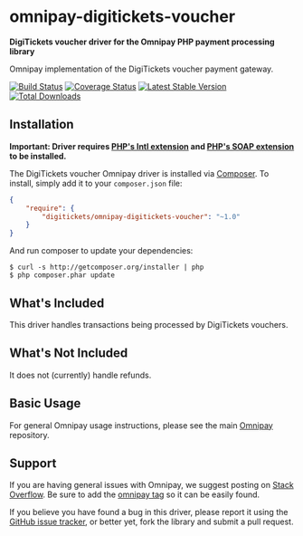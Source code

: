 # omnipay-digitickets-voucher

**DigiTickets voucher driver for the Omnipay PHP payment processing library**

Omnipay implementation of the DigiTickets voucher payment gateway.

[![Build Status](https://travis-ci.org/digitickets/omnipay-digitickets-voucher.png?branch=master)](https://travis-ci.org/digitickets/omnipay-digitickets-voucher)
[![Coverage Status](https://coveralls.io/repos/github/digitickets/omnipay-digitickets-voucher/badge.svg?branch=master)](https://coveralls.io/github/digitickets/omnipay-digitickets-voucher?branch=master)
[![Latest Stable Version](https://poser.pugx.org/digitickets/omnipay-digitickets-voucher/version.png)](https://packagist.org/packages/digitickets/omnipay-digitickets-voucher)
[![Total Downloads](https://poser.pugx.org/digitickets/omnipay-digitickets-voucher/d/total.png)](https://packagist.org/packages/digitickets/omnipay-digitickets-voucher)

## Installation

**Important: Driver requires [PHP's Intl extension](http://php.net/manual/en/book.intl.php) and [PHP's SOAP extension](http://php.net/manual/en/book.soap.php) to be installed.**

The DigiTickets voucher Omnipay driver is installed via [Composer](http://getcomposer.org/). To install, simply add it
to your `composer.json` file:

```json
{
    "require": {
        "digitickets/omnipay-digitickets-voucher": "~1.0"
    }
}
```

And run composer to update your dependencies:

    $ curl -s http://getcomposer.org/installer | php
    $ php composer.phar update

## What's Included

This driver handles transactions being processed by DigiTickets vouchers.

## What's Not Included

It does not (currently) handle refunds.

## Basic Usage

For general Omnipay usage instructions, please see the main [Omnipay](https://github.com/omnipay/omnipay)
repository.

## Support

If you are having general issues with Omnipay, we suggest posting on
[Stack Overflow](http://stackoverflow.com/). Be sure to add the
[omnipay tag](http://stackoverflow.com/questions/tagged/omnipay) so it can be easily found.

If you believe you have found a bug in this driver, please report it using the [GitHub issue tracker](https://github.com/digitickets/omnipay-digitickets-voucher/issues),
or better yet, fork the library and submit a pull request.
